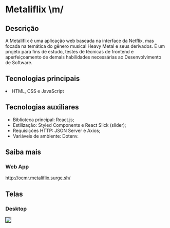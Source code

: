 # Metaliflix \m/

## Descrição
A Metaliflix é uma aplicação web baseada na interface da Netflix, mas focada na temática do gênero musical Heavy Metal e seus derivados. É um projeto para fins de estudo, testes de técnicas de frontend e aperfeiçoamento de demais habilidades necessárias ao Desenvolvimento de Software.

## Tecnologias principais
<li>HTML, CSS e JavaScript</li>     

## Tecnologias auxiliares
<ul>
  <li>Biblioteca principal: React.js;</li>
  <li>Estilização: Styled Components e React Slick (slider);</li> 
  <li>Requisições HTTP: JSON Server e Axios;</li> 
  <li>Variáveis de ambiente: Dotenv.</li>
</ul>

## Saiba mais

### Web App
http://ocmr.metaliflix.surge.sh/

## Telas

### Desktop
<kbd>
<img src='https://user-images.githubusercontent.com/55052153/90803097-a1a10680-e2ee-11ea-81e8-fb057042253a.png' width='auto' heigth='406' align-self='center' style="border: 1px solid black">
</kbd>

